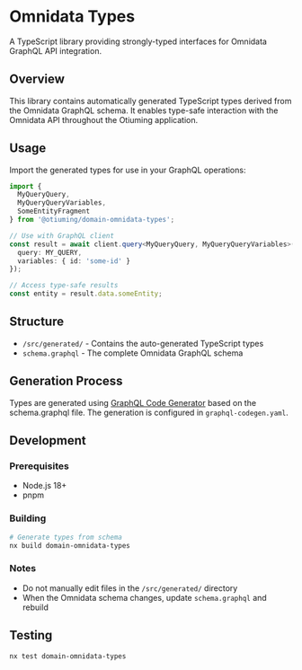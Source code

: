 # Omnidata Types

A TypeScript library providing strongly-typed interfaces for Omnidata GraphQL API integration.

## Overview

This library contains automatically generated TypeScript types derived from the Omnidata GraphQL schema. It enables type-safe interaction with the Omnidata API throughout the Otiuming application.

## Usage

Import the generated types for use in your GraphQL operations:

```typescript
import { 
  MyQueryQuery, 
  MyQueryQueryVariables, 
  SomeEntityFragment 
} from '@otiuming/domain-omnidata-types';

// Use with GraphQL client
const result = await client.query<MyQueryQuery, MyQueryQueryVariables>({
  query: MY_QUERY,
  variables: { id: 'some-id' }
});

// Access type-safe results
const entity = result.data.someEntity;
```

## Structure

- `/src/generated/` - Contains the auto-generated TypeScript types
- `schema.graphql` - The complete Omnidata GraphQL schema

## Generation Process

Types are generated using [GraphQL Code Generator](https://the-guild.dev/graphql/codegen) based on the schema.graphql file. The generation is configured in `graphql-codegen.yaml`.

## Development

### Prerequisites

- Node.js 18+
- pnpm

### Building

```bash
# Generate types from schema
nx build domain-omnidata-types
```

### Notes

- Do not manually edit files in the `/src/generated/` directory
- When the Omnidata schema changes, update `schema.graphql` and rebuild

## Testing

```bash
nx test domain-omnidata-types
```

